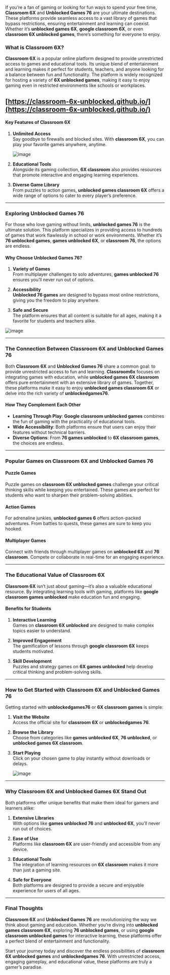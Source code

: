 If you’re a fan of gaming or looking for fun ways to spend your free time, **Classroom 6X** and **Unblocked Games 76** are your ultimate destinations. These platforms provide seamless access to a vast library of games that bypass restrictions, ensuring entertainment and learning can coexist. Whether it’s **unblocked games 6X**, **google classroom 6X**, or even **classroom 6X unblocked games**, there’s something for everyone to enjoy.  

### What is Classroom 6X?  

**Classroom 6X** is a popular online platform designed to provide unrestricted access to games and educational tools. Its unique blend of entertainment and learning makes it perfect for students, teachers, and anyone looking for a balance between fun and functionality. The platform is widely recognized for hosting a variety of **6X unblocked games**, making it easy to enjoy gaming even in restricted environments like schools or workplaces.  

## [https://classroom-6x-unblocked.github.io/](https://classroom-6x-unblocked.github.io/)

#### Key Features of Classroom 6X  

1. **Unlimited Access**  
   Say goodbye to firewalls and blocked sites. With **classroom 6X**, you can play your favorite games anywhere, anytime.

   ![image](https://github.com/user-attachments/assets/5cc8052e-e62c-42d0-8aee-7aad89c74b60)


3. **Educational Tools**  
   Alongside its gaming collection, **6X classroom** also provides resources that promote interactive and engaging learning experiences.  

4. **Diverse Game Library**  
   From puzzles to action games, **unblocked games classroom 6X** offers a wide range of options to cater to every player’s preference.  

---

### Exploring Unblocked Games 76  

For those who love gaming without limits, **unblocked games 76** is the ultimate solution. This platform specializes in providing access to hundreds of games that work flawlessly in school or work environments. Whether it’s **76 unblocked games**, **games unblocked 6X**, or **classroom 76**, the options are endless.  

#### Why Choose Unblocked Games 76?  

1. **Variety of Games**  
   From multiplayer challenges to solo adventures, **games unblocked 76** ensures you’ll never run out of options.  

2. **Accessibility**  
   **Unblocked 76 games** are designed to bypass most online restrictions, giving you the freedom to play anywhere.  

3. **Safe and Secure**  
   The platform ensures that all content is suitable for all ages, making it a favorite for students and teachers alike.

 ![image](https://github.com/user-attachments/assets/9f775f03-5985-48a9-a3f5-6c954f3530e5)

---

### The Connection Between Classroom 6X and Unblocked Games 76  

Both **Classroom 6X** and **Unblocked Games 76** share a common goal: to provide unrestricted access to fun and learning. **Classroom6x** focuses on integrating games with education, while **unblocked games 6X classroom** offers pure entertainment with an extensive library of games. Together, these platforms make it easy to enjoy **unblocked games classroom 6X** or delve into the rich variety of **unblockedgames76**.  

#### How They Complement Each Other  

- **Learning Through Play**: **Google classroom unblocked games** combines the fun of gaming with the practicality of educational tools.  
- **Wide Accessibility**: Both platforms ensure that users can enjoy their features without technical barriers.  
- **Diverse Options**: From **76 games unblocked** to **6X classroom games**, the choices are endless.  

---

### Popular Games on Classroom 6X and Unblocked Games 76  

#### Puzzle Games  

Puzzle games on **classroom 6X unblocked games** challenge your critical thinking skills while keeping you entertained. These games are perfect for students who want to sharpen their problem-solving abilities.  

#### Action Games  

For adrenaline junkies, **unblocked games 6** offers action-packed adventures. From battles to quests, these games are sure to keep you hooked.  

#### Multiplayer Games  

Connect with friends through multiplayer games on **unblocked 6X** and **76 classroom**. Compete or collaborate in real-time for an engaging experience.  

---

### The Educational Value of Classroom 6X  

**Classroom 6X** isn’t just about gaming—it’s also a valuable educational resource. By integrating learning tools with gaming, platforms like **google classroom games unblocked** make education fun and engaging.  

#### Benefits for Students  

1. **Interactive Learning**  
   Games on **classroom 6X unblocked** are designed to make complex topics easier to understand.

2. **Improved Engagement**  
   The gamification of lessons through **google classroom 6X** keeps students motivated.  

3. **Skill Development**  
   Puzzles and strategy games on **6X games unblocked** help develop critical thinking and problem-solving skills.  

---

### How to Get Started with Classroom 6X and Unblocked Games 76  

Getting started with **unblockedgames76** or **6X classroom games** is simple:  

1. **Visit the Website**  
   Access the official site for **classroom 6X** or **unblockedgames 76**.  

2. **Browse the Library**  
   Choose from categories like **games unblocked 6X**, **76 unblocked**, or **unblocked games 6X classroom**.  

3. **Start Playing**  
   Click on your chosen game to play instantly without downloads or delays.

   ![image](https://github.com/user-attachments/assets/7cc22d1f-88b5-47fc-8cfd-88f5139d25d5)


---

### Why Classroom 6X and Unblocked Games 6X Stand Out  

Both platforms offer unique benefits that make them ideal for gamers and learners alike:  

1. **Extensive Libraries**  
   With options like **games unblocked 76** and **unblocked 6X**, you’ll never run out of choices.  

2. **Ease of Use**  
   Platforms like **classroom 6X** are user-friendly and accessible from any device.  

3. **Educational Tools**  
   The integration of learning resources on **6X classroom** makes it more than just a gaming site.  

4. **Safe for Everyone**  
   Both platforms are designed to provide a secure and enjoyable experience for users of all ages.  

---

### Final Thoughts  

**Classroom 6X** and **Unblocked Games 76** are revolutionizing the way we think about gaming and education. Whether you’re diving into **unblocked games classroom 6X**, exploring **76 unblocked games**, or using **google classroom unblocked games** for interactive learning, these platforms offer a perfect blend of entertainment and functionality.  

Start your journey today and discover the endless possibilities of **classroom 6X unblocked games** and **unblockedgames 76**. With unrestricted access, engaging gameplay, and educational value, these platforms are truly a gamer’s paradise.  
